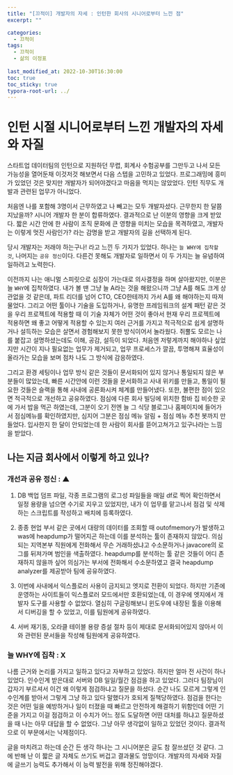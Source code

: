 ```yaml
---
title: "[끄적이] 개발자의 자세 : 인턴한 회사의 시니어로부터 느낀 점"
excerpt: ""

categories:
  - 끄적이
tags:
  - 끄적이
  - 삶의 이정표
 
last_modified_at: 2022-10-30T16:30:00
toc: true
toc_sticky: true
typora-root-url: ../
---
```




# 인턴 시절 시니어로부터 느낀 개발자의 자세와 자질

스타트업 데이터팀의 인턴으로 지원하던 무렵, 회계사 수험공부를 그만두고 나서 모든 가능성을 열어둔채 이것저것 해보면서 다음 스텝을 고민하고 있었다. 프로그래밍에 흥미가 있었던 것은 맞지만 개발자가 되어야겠다고 마음을 먹지는 않았었다. 인턴 직무도 개발과 관련된 업무가 아니었다. 

처음엔 나를 포함해 3명이서 근무하였고 나 빼고는 모두 개발자셨다. 근무한지 한 달쯤 지났을까? 시니어 개발자 한 분이 합류하였다. 결과적으로 난 이분의 영향을 크게 받았다.  짧은 시간 안에 한 사람이 조직 문화에 큰 영향을 미치는 모습을 목격하였고, 개발자는 이렇게 멋진 사람인가? 라는 감명을 받고 개발자의 길을 선택하게 된다.

당시 개발자는 저래야 하는구나! 라고 느낀 두 가지가 있었다. 하나는 `늘 WHY에 집착할 것`, 나머지는 `공유 정신`이다. 다른건 못해도 개발자로 일하면서 이 두 가지는 늘 유념하여 일하려고 노력한다.

이전까지 나는 애니멀 스피릿으로 심장이 가는대로 의사결정을 하며 살아왔지만, 이분은 늘 `WHY`에 집착하였다. 내가 볼 땐 그냥 늘 A라는 것을 해왔으니까 그냥 A를 해도 크게 상관없을 것 같은데, 파트 리더를 넘어 CTO, CEO한테까지 가서 A를 왜 해야하는지 따져물었다. 그리고 어떤 툴이나 기술을 도입하거나, 유명한 프레임워크의 설계 패턴 같은 것을 우리 프로젝트에 적용할 때 이 기술 자체가 어떤 것이 좋아서 현재 우리 프로젝트에 적용하면 왜 좋고 어떻게 적용할 수 있는지 여러 근거를 가지고 적극적으로 쉽게 설명하거나 설득하는 모습은 살면서 경험해보지 못한 방식이어서 놀라웠다. 쥐뿔도 모르는 나를 붙잡고 설명하셨는데도 이해, 공감, 설득이 되었다. 처음엔 저렇게까지 해야하나 싶었지만 시간이 지나 필요없는 업무가 제거되고, 업무 프로세스가 깔끔, 투명해져 효율성이 올라가는 모습을 보며 점차 나도 그 방식에 감응하였다.

그리고 환경 세팅이나 업무 방식 같은 것들이 문서화되어 있지 않거나 통일되지 않은 부분들이 많았는데, 빠른 시간안에 이런 것들을 문서화하고 사내 위키를 만들고, 통일이 필요한 것들은 슬랙을 통해 사내에 공론화시켜 체계를 만들어냈다. 또한, 불편한 점이 있으면 적극적으로 개선하고 공유하였다. 점심에 다른 회사 빌딩에 위치한 함바 집 비슷한 곳에 가서 밥을 먹곤 하였는데, 그분이 오기 전엔 늘 그 식당 블로그나 홈페이지에 들어가서 점심메뉴를 확인하였지만, 심지어 그분은 점심 메뉴 알림 + 점심 메뉴 추천 봇까지 만들었다. 입사한지 한 달이 안되었는데 한 사람이 회사를 뜯어고쳐가고 있구나라는 느낌을 받았다.



## 나는 지금 회사에서 이렇게 하고 있나?

### 개선과 공유 정신 : ▲

1. DB 백업 덤프 파일, 각종 프로그램의 로그성 파일들을 매일 df로 찍어 확인하면서 일정 용량을 넘으면 수기로 지우고 있었지만, 내가 이 업무를 맡고나서 점검 및 삭제하는 스크립트를 작성하고 배치에 등록하였다.

2. 종종 현업 부서 같은 곳에서 대량의 데이터를 조회할 때 outofmemory가 발생하고 was에 heapdump가 떨어지곤 하는데 이를 분석하는 툴이 존재하지 않았다. 의심되는 지역본부 직원에게 전화해서 무슨 거래하셨냐고 수소문하거나 javacore의 로그를 뒤져가며 범인을 색출하였다. heapdump를 분석하는 툴 같은 것들이 어디 존재하지 않을까 싶어 의심가는 부서에 전화해서 수소문하였고 결국 heapdump analyzer를 제공받아 팀에 공유하였다.

3. 이번에 사내에서 익스플로러 사용이 금지되고 엣지로 전환이 되었다. 하지만 기존에 운영하는 사이트들이 익스플로러 모드에서만 호환되었는데, 이 경우에 엣지에서 개발자 도구를 사용할 수 없었다. 열심히 구글링해보니 윈도우에 내장된 툴을 이용해서 디버깅을 할 수 있었고, 이를 팀원에게 공유하였다.

4. 서버 재기동, 오라클 테이블 용량 증설 절차 등이 제대로 문서화되어있지 않아서 이와 관련된 문서들을 작성해 팀원에게 공유하였다.

   

### 늘 WHY에 집착 : X

나름 근거와 논리를 가지고 일하고 있다고 자부하고 있었다. 하지만 얼마 전 사건이 하나 있었다. 인수인계 받은대로 서버와 DB 일일/월간 점검을 하고 있었다. 그러다 팀장님이 갑자기 부르셔서 이건 왜 이렇게 점검하냐고 질문을 하셨다. 순간 나도 모르게 그렇게 인수인계를 받아서 그렇게 그냥 하고 있다 말했다가 호되게 질책당하였다. 점검을 한다는 것은 어떤 일을 예방하거나 일이 터졌을 때 빠르고 안전하게 해결하기 위함인데 어떤 기준을 가지고 이걸 점검하고 이 수치가 어느 정도 도달하면 어떤 대처를 하냐고 질문하셨을 때 나는 아무 대답을 할 수 없었다. 그냥 아무 생각없이 일하고 있었던 것이다. 결과적으로 이 부문에서는 낙제점이다.



글을 마치려고 하는데 순간 든 생각 하나는 그 시니어분은 글도 참 잘쓰셨던 것 같다. 그에 반해 난 이 짧은 글 자체도 쓰기도 버겁고 결과물도 엉망이다. 개발자의 자세와 자질에 글쓰기 능력도 추가해서 이 능력 발전을 위해 정진해야겠다.
